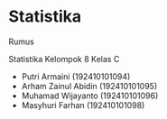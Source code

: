 # Statistika
Rumus 

Statistika Kelompok 8 Kelas C

- Putri Armaini (192410101094)
- Arham Zainul Abidin (192410101095)
- Muhamad Wijayanto (192410101096)
- Masyhuri Farhan (192410101098)
